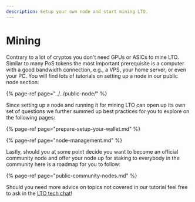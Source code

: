 ```yaml
---
description: Setup your own node and start mining LTO.
---
```


# Mining

Contrary to a lot of cryptos you don't need GPUs or ASICs to mine LTO. Similar to many PoS tokens the most important prerequisite is a computer with a good bandwidth connection, e.g., a VPS, your home server, or even your PC. You will find lots of tutorials on setting up a node in our public node section:

{% page-ref page="../../public-node/" %}

Since setting up a node and running it for mining LTO can open up its own set of questions we further summed up best practices for you to explore on the following pages:

{% page-ref page="prepare-setup-your-wallet.md" %}

{% page-ref page="node-management.md" %}

Lastly, should you at some point decide you want to become an official community node and offer your node up for staking to everybody in the community here is a roadmap for you to follow:

{% page-ref page="public-community-nodes.md" %}

Should you need more advice on topics not covered in our tutorial feel free to ask in the [LTO tech chat](https://t.me/LTOtech)!

